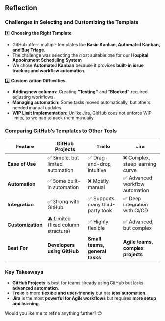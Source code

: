## **Reflection**  

### **Challenges in Selecting and Customizing the Template**  
1️⃣ **Choosing the Right Template**  
   - GitHub offers multiple templates like **Basic Kanban, Automated Kanban, and Bug Triage**.  
   - The challenge was selecting the most suitable one for our **Hospital Appointment Scheduling System**.  
   - We chose **Automated Kanban** because it provides **built-in issue tracking and workflow automation**.  

2️⃣ **Customization Difficulties**  
   - **Adding new columns:** Creating **"Testing"** and **"Blocked"** required adjusting workflows.  
   - **Managing automation:** Some tasks moved automatically, but others needed manual updates.  
   - **WIP Limit Implementation:** Unlike Jira, GitHub does not enforce WIP limits, so we had to track them manually.  

### **Comparing GitHub’s Templates to Other Tools**  
| Feature        | GitHub Projects | Trello | Jira |
|--------------|---------------|--------|------|
| **Ease of Use** | ✅ Simple, but limited automation | ✅ Drag-and-drop, intuitive | ❌ Complex, steep learning curve |
| **Automation** | ✅ Some built-in automation | ❌ Mostly manual | ✅ Advanced workflow automation |
| **Integration** | ✅ Strong with GitHub | ✅ Supports many third-party tools | ✅ Deep integration with CI/CD |
| **Customization** | ⚠️ Limited (fixed column structure) | ✅ Highly flexible | ✅ Advanced, but complex |
| **Best For** | **Developers using GitHub** | **Small teams, general tasks** | **Agile teams, complex projects** |

### **Key Takeaways**  
- **GitHub Projects** is best for teams already using GitHub but lacks **advanced automation**.  
- **Trello** is more **flexible and user-friendly** but has **less automation**.  
- **Jira** is the most **powerful for Agile workflows** but requires **more setup and learning**.  

Would you like me to refine anything further? 😊
